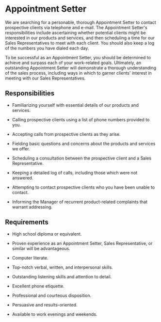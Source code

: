 # Appointment Setter

We are searching for a personable, thorough Appointment Setter to contact prospective clients via telephone and e-mail. The Appointment Setter's responsibilities include ascertaining whether potential clients might be interested in our products and services, and then scheduling a time for our Sales Representatives to meet with each client. You should also keep a log of the numbers you have dialed each day.

To be successful as an Appointment Setter, you should be determined to achieve and surpass each of your work-related goals. Ultimately, an outstanding Appointment Setter will demonstrate a thorough understanding of the sales process, including ways in which to garner clients' interest in meeting with our Sales Representatives.

## Responsibilities

* Familiarizing yourself with essential details of our products and services.

* Calling prospective clients using a list of phone numbers provided to you.

* Accepting calls from prospective clients as they arise.

* Fielding basic questions and concerns about the products and services we offer.

* Scheduling a consultation between the prospective client and a Sales Representative.

* Keeping a detailed log of calls, including those which were not answered.

* Attempting to contact prospective clients who you have been unable to contact.

* Informing the Manager of recurrent product-related complaints that warrant addressing.

## Requirements

* High school diploma or equivalent.

* Proven experience as an Appointment Setter, Sales Representative, or similar will be advantageous.

* Computer literate.

* Top-notch verbal, written, and interpersonal skills.

* Outstanding listening skills and attention to detail.

* Excellent phone etiquette.

* Professional and courteous disposition.

* Persuasive and results-oriented.

* Available to work evenings and weekends.

